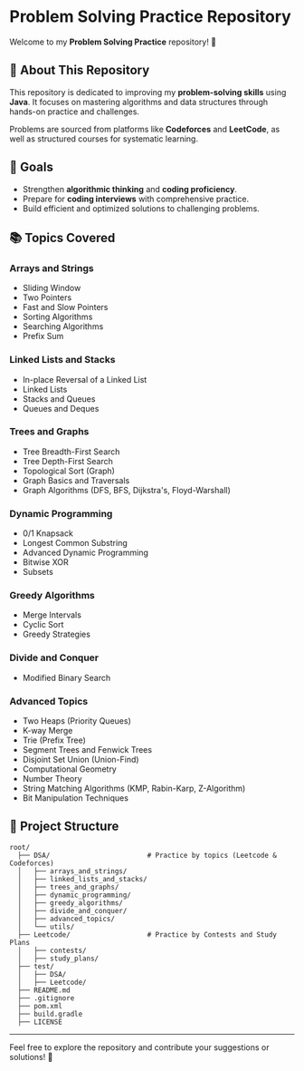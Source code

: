 # Problem Solving Practice Repository

Welcome to my **Problem Solving Practice** repository! 👋

## 🚀 About This Repository
This repository is dedicated to improving my **problem-solving skills** using **Java**. It focuses on mastering algorithms and data structures through hands-on practice and challenges.

Problems are sourced from platforms like **Codeforces** and **LeetCode**, as well as structured courses for systematic learning.

## 🎯 Goals
- Strengthen **algorithmic thinking** and **coding proficiency**.
- Prepare for **coding interviews** with comprehensive practice.
- Build efficient and optimized solutions to challenging problems.

## 📚 Topics Covered
### Arrays and Strings
- Sliding Window
- Two Pointers
- Fast and Slow Pointers
- Sorting Algorithms
- Searching Algorithms
- Prefix Sum

### Linked Lists and Stacks
- In-place Reversal of a Linked List
- Linked Lists
- Stacks and Queues
- Queues and Deques

### Trees and Graphs
- Tree Breadth-First Search
- Tree Depth-First Search
- Topological Sort (Graph)
- Graph Basics and Traversals
- Graph Algorithms (DFS, BFS, Dijkstra's, Floyd-Warshall)

### Dynamic Programming
- 0/1 Knapsack
- Longest Common Substring
- Advanced Dynamic Programming
- Bitwise XOR
- Subsets

### Greedy Algorithms
- Merge Intervals
- Cyclic Sort
- Greedy Strategies

### Divide and Conquer
- Modified Binary Search

### Advanced Topics
- Two Heaps (Priority Queues)
- K-way Merge
- Trie (Prefix Tree)
- Segment Trees and Fenwick Trees
- Disjoint Set Union (Union-Find)
- Computational Geometry
- Number Theory
- String Matching Algorithms (KMP, Rabin-Karp, Z-Algorithm)
- Bit Manipulation Techniques

## 📂 Project Structure
```
root/
  ├── DSA/                        # Practice by topics (Leetcode & Codeforces)
  │   ├── arrays_and_strings/
  │   ├── linked_lists_and_stacks/
  │   ├── trees_and_graphs/
  │   ├── dynamic_programming/
  │   ├── greedy_algorithms/
  │   ├── divide_and_conquer/
  │   ├── advanced_topics/
  │   └── utils/
  ├── Leetcode/                   # Practice by Contests and Study Plans
  │   ├── contests/
  │   ├── study_plans/
  ├── test/
  │   ├── DSA/
  │   ├── Leetcode/
  ├── README.md
  ├── .gitignore
  ├── pom.xml
  ├── build.gradle
  ├── LICENSE
```

---
Feel free to explore the repository and contribute your suggestions or solutions! 🚀


